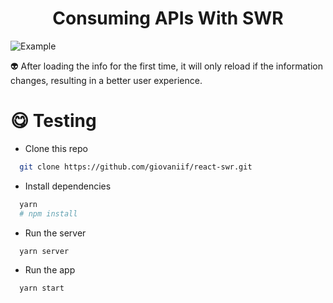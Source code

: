 <h1 align="center">Consuming APIs With SWR</h1>
<img src="https://media.giphy.com/media/WPu20ZxkuIS3LOE7ew/giphy.gif" alt="Example" />
<p>👽 After loading the info for the first time, it will only reload if the information changes, resulting in a better user experience.</p>

# 😋 Testing
- Clone this repo
```bash
  git clone https://github.com/giovaniif/react-swr.git
```

- Install dependencies
```bash
  yarn
  # npm install
```

- Run the server
```bash
  yarn server
```

- Run the app
```bash
  yarn start
```